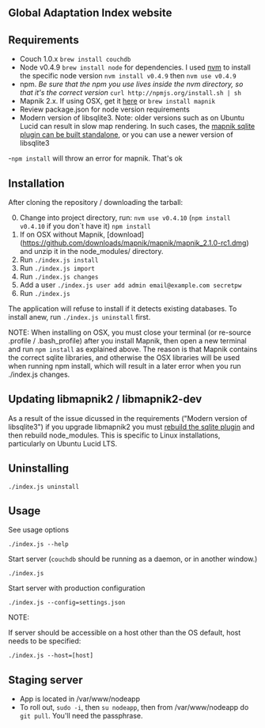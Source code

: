 Global Adaptation Index website
--------------------------

Requirements
------------

- Couch 1.0.x
`brew install couchdb`
- Node v0.4.9
`brew install node` for dependencies.
I used [nvm](https://github.com/creationix/nvm) to install the specific node version
`nvm install v0.4.9` then `nvm use v0.4.9`
- npm. *Be sure that the npm you use lives inside the nvm directory, so that it's the correct version*
`curl http://npmjs.org/install.sh | sh`
- Mapnik 2.x.
 If using OSX, get it [here](http://dbsgeo.com/downloads/) or `brew install mapnik`
- Review package.json for node version requirements
- Modern version of libsqlite3. Note: older versions such as on Ubuntu Lucid can result in slow map rendering. In such cases, the [mapnik sqlite plugin can be built standalone](https://github.com/springmeyer/sqlite3-mapnik), or you can use a newer version of libsqlite3

-`npm install` will throw an error for mapnik. That's ok

Installation
------------

After cloning the repository / downloading the tarball:

0. Change into project directory, run:
  `nvm use v0.4.10` (`npm install v0.4.10` if you don´t have it)
   `npm install`
1. If on OSX without Mapnik, [download] (https://github.com/downloads/mapnik/mapnik/mapnik_2.1.0-rc1.dmg) and unzip it in the node_modules/ directory.
2. Run `./index.js install`
3. Run `./index.js import`
4. Run `./index.js changes`
5. Add a user `./index.js user add admin email@example.com secretpw`
6. Run `./index.js`

The application will refuse to install if it detects existing databases. To
install anew, run `./index.js uninstall` first.

NOTE: When installing on OSX, you must close your terminal (or re-source .profile / .bash_profile) after you install Mapnik, then open a new terminal and run `npm install` as explained above.  The reason is that Mapnik contains the correct sqlite libraries, and otherwise the OSX libraries will be used when running npm install, which will result in a later error when you run ./index.js changes.

Updating libmapnik2 / libmapnik2-dev
------------------------------------

As a result of the issue dicussed in the requirements ("Modern version of libsqlite3") if you upgrade libmapnik2 you must [rebuild the sqlite plugin](https://github.com/springmeyer/sqlite3-mapnik) and then rebuild node_modules.  This is specific to Linux installations, particularly on Ubuntu Lucid LTS.

Uninstalling
------------

    ./index.js uninstall

Usage
-----

See usage options

    ./index.js --help

Start server (`couchdb` should be running as a daemon, or in another window.)

    ./index.js

Start server with production configuration

    ./index.js --config=settings.json

NOTE:

If server should be accessible on a host other than the OS default, host needs
to be specified:

    ./index.js --host=[host]


Staging server
--------------

* App is located in /var/www/nodeapp
* To roll out, `sudo -i`, then `su nodeapp`, then from /var/www/nodeapp do `git pull`.  You'll need the passphrase.
